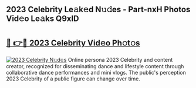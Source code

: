 ## 2023 Celebrity Le𝚊k𝚎d N𝚞𝚍es - Part-nxH Photos Vid𝚎o Le𝚊ks Q9xlD

# <h2><a href="http://fbcmro.evod.top/?m=2023+Celebrity">🔗 👉🔴 2023 Celebrity Vid𝚎o Ph𝚘t𝚘s</a></h2>

[![2023 Celebrity N𝚞d𝚎s](https://i.imgur.com/8V9OHl7.gif)](http://fbcmro.evod.top/?m=2023+Celebrity)
Online persona 2023 Celebrity and content creator, recognized for disseminating dance and lifestyle content through collaborative dance performances and mini vlogs. The public's perception 2023 Celebrity of a public figure can change over time. 
